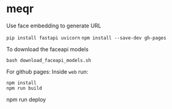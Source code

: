 # meqr
Use face embedding to generate URL 

`pip install fastapi uvicorn`
`npm install --save-dev gh-pages`

To download the faceapi models
```
bash download_faceapi_models.sh
```

For github pages:
Inside `web` run:
```
npm install
npm run build
```

   npm run deploy
